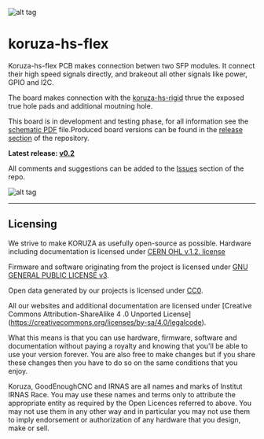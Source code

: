 ![alt tag](https://github.com/IRNAS/koruza-hs-flex/blob/master/Pics/koruza-logo.png)
# koruza-hs-flex

Koruza-hs-flex PCB makes connection betwen two SFP modules. It connect their high speed signals directly, and brakeout all other signals like power, GPIO and I2C.

The board makes connection with the [koruza-hs-rigid](https://github.com/IRNAS/koruza-hs-rigid) thrue the exposed true hole pads and additional moutning hole. 

This board is in development and testing phase, for all information see the [schematic PDF](https://github.com/IRNAS/koruza-hs-flex/blob/master/koruza-hs-flex-PCB/Project%20Outputs%20for%20koruza-hs-flex-PCB/koruza-hs-flex.PDF) file.Produced board versions can be found in the [release section](https://github.com/IRNAS/koruza-hs-flex/releases) of the repository.

**Latest release: [v0.2](https://github.com/IRNAS/koruza-hs-flex/releases/tag/v0.2)**


All comments and suggestions can be added to the [Issues](https://github.com/IRNAS/koruza-hs-flex/issues) section of the repo. 

![alt tag](https://github.com/IRNAS/koruza-hs-flex/blob/master/Pics/3D_model.png)

---

## Licensing

We strive to make KORUZA as usefully open-source as possible.
Hardware including documentation is licensed under [CERN OHL v.1.2. license](http://www.ohwr.org/licenses/cern-ohl/v1.2)

Firmware and software originating from the project is licensed under [GNU GENERAL PUBLIC LICENSE v3](http://www.gnu.org/licenses/gpl-3.0.en.html).

Open data generated by our projects is licensed under [CC0](https://creativecommons.org/publicdomain/zero/1.0/legalcode).

All our websites and additional documentation are licensed under [Creative Commons Attribution-ShareAlike 4 .0 Unported License] (https://creativecommons.org/licenses/by-sa/4.0/legalcode).

What this means is that you can use hardware, firmware, software and documentation without paying a royalty and knowing that you'll be able to use your version forever. You are also free to make changes but if you share these changes then you have to do so on the same conditions that you enjoy.

Koruza, GoodEnoughCNC and IRNAS are all names and marks of Institut IRNAS Race. 
You may use these names and terms only to attribute the appropriate entity as required by the Open Licences referred to above. You may not use them in any other way and in particular you may not use them to imply endorsement or authorization of any hardware that you design, make or sell.
